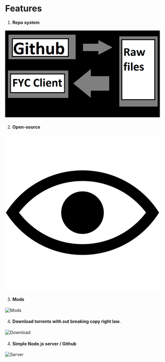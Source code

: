 # Features

1) #### Repo system
![Repo](photo.png)

2) #### Open-source
![Open-source](image.png)

3) #### Mods
![Mods]()

4) #### Download torrents with out breaking copy right law.
![Download]()

4) #### Simple Node.js server / Github
![Server]()